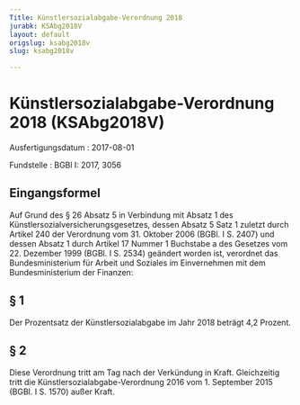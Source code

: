 ```yaml
---
Title: Künstlersozialabgabe-Verordnung 2018
jurabk: KSAbg2018V
layout: default
origslug: ksabg2018v
slug: ksabg2018v

---
```


# Künstlersozialabgabe-Verordnung 2018 (KSAbg2018V)

Ausfertigungsdatum
:   2017-08-01

Fundstelle
:   BGBl I: 2017, 3056


## Eingangsformel

Auf Grund des § 26 Absatz 5 in Verbindung mit Absatz 1 des
Künstlersozialversicherungsgesetzes, dessen Absatz 5 Satz 1 zuletzt
durch Artikel 240 der Verordnung vom 31. Oktober 2006 (BGBl. I S.
2407) und dessen Absatz 1 durch Artikel 17 Nummer 1 Buchstabe a des
Gesetzes vom 22. Dezember 1999 (BGBl. I S. 2534) geändert worden ist,
verordnet das Bundesministerium für Arbeit und Soziales im
Einvernehmen mit dem Bundesministerium der Finanzen:


## § 1

Der Prozentsatz der Künstlersozialabgabe im Jahr 2018 beträgt 4,2
Prozent.


## § 2

Diese Verordnung tritt am Tag nach der Verkündung in Kraft.
Gleichzeitig tritt die Künstlersozialabgabe-Verordnung 2016 vom 1.
September 2015 (BGBl. I S. 1570) außer Kraft.

